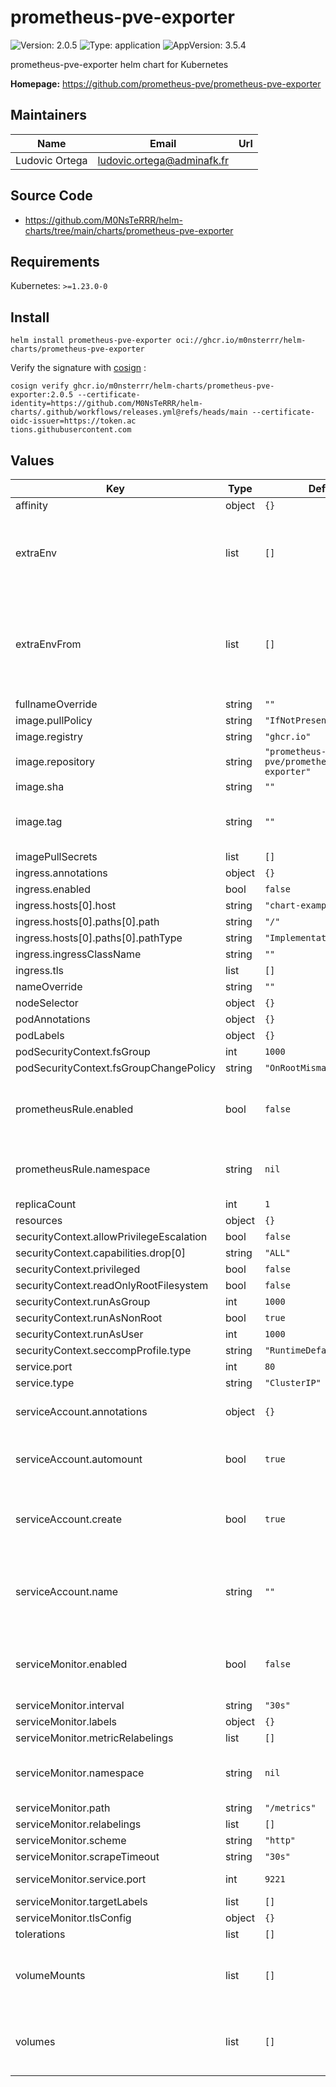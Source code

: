 # prometheus-pve-exporter

![Version: 2.0.5](https://img.shields.io/badge/Version-2.0.5-informational?style=flat-square) ![Type: application](https://img.shields.io/badge/Type-application-informational?style=flat-square) ![AppVersion: 3.5.4](https://img.shields.io/badge/AppVersion-3.5.4-informational?style=flat-square)

prometheus-pve-exporter helm chart for Kubernetes

**Homepage:** <https://github.com/prometheus-pve/prometheus-pve-exporter>

## Maintainers

| Name | Email | Url |
| ---- | ------ | --- |
| Ludovic Ortega | <ludovic.ortega@adminafk.fr> |  |

## Source Code

* <https://github.com/M0NsTeRRR/helm-charts/tree/main/charts/prometheus-pve-exporter>

## Requirements

Kubernetes: `>=1.23.0-0`

## Install
```console
helm install prometheus-pve-exporter oci://ghcr.io/m0nsterrr/helm-charts/prometheus-pve-exporter
```

Verify the signature with [cosign](https://docs.sigstore.dev/cosign/system_config/installation/) :
```console
cosign verify ghcr.io/m0nsterrr/helm-charts/prometheus-pve-exporter:2.0.5 --certificate-identity=https://github.com/M0NsTeRRR/helm-charts/.github/workflows/releases.yml@refs/heads/main --certificate-oidc-issuer=https://token.ac
tions.githubusercontent.com
```

## Values

| Key | Type | Default | Description |
|-----|------|---------|-------------|
| affinity | object | `{}` |  |
| extraEnv | list | `[]` | Environment variables to add to the prometheus-pve-exporter pods |
| extraEnvFrom | list | `[]` | Environment variables from secrets or configmaps to add to the prometheus-pve-exporter pods |
| fullnameOverride | string | `""` |  |
| image.pullPolicy | string | `"IfNotPresent"` |  |
| image.registry | string | `"ghcr.io"` |  |
| image.repository | string | `"prometheus-pve/prometheus-pve-exporter"` |  |
| image.sha | string | `""` |  |
| image.tag | string | `""` | Overrides the image tag whose default is the chart appVersion. |
| imagePullSecrets | list | `[]` |  |
| ingress.annotations | object | `{}` |  |
| ingress.enabled | bool | `false` |  |
| ingress.hosts[0].host | string | `"chart-example.local"` |  |
| ingress.hosts[0].paths[0].path | string | `"/"` |  |
| ingress.hosts[0].paths[0].pathType | string | `"ImplementationSpecific"` |  |
| ingress.ingressClassName | string | `""` |  |
| ingress.tls | list | `[]` |  |
| nameOverride | string | `""` |  |
| nodeSelector | object | `{}` |  |
| podAnnotations | object | `{}` |  |
| podLabels | object | `{}` |  |
| podSecurityContext.fsGroup | int | `1000` |  |
| podSecurityContext.fsGroupChangePolicy | string | `"OnRootMismatch"` |  |
| prometheusRule.enabled | bool | `false` | If true, a PrometheusRule CRD is created for a prometheus operator |
| prometheusRule.namespace | string | `nil` | If set create the `prometheusRule` in an alternate namespace. |
| replicaCount | int | `1` |  |
| resources | object | `{}` |  |
| securityContext.allowPrivilegeEscalation | bool | `false` |  |
| securityContext.capabilities.drop[0] | string | `"ALL"` |  |
| securityContext.privileged | bool | `false` |  |
| securityContext.readOnlyRootFilesystem | bool | `false` |  |
| securityContext.runAsGroup | int | `1000` |  |
| securityContext.runAsNonRoot | bool | `true` |  |
| securityContext.runAsUser | int | `1000` |  |
| securityContext.seccompProfile.type | string | `"RuntimeDefault"` |  |
| service.port | int | `80` |  |
| service.type | string | `"ClusterIP"` |  |
| serviceAccount.annotations | object | `{}` | Annotations to add to the service account |
| serviceAccount.automount | bool | `true` | Automatically mount a ServiceAccount's API credentials? |
| serviceAccount.create | bool | `true` | Specifies whether a service account should be created |
| serviceAccount.name | string | `""` | If not set and create is true, a name is generated using the fullname template |
| serviceMonitor.enabled | bool | `false` | If true, a ServiceMonitor CRD is created for a prometheus operator |
| serviceMonitor.interval | string | `"30s"` |  |
| serviceMonitor.labels | object | `{}` |  |
| serviceMonitor.metricRelabelings | list | `[]` |  |
| serviceMonitor.namespace | string | `nil` | If set create the `ServiceMonitor` in an alternate namespace. |
| serviceMonitor.path | string | `"/metrics"` |  |
| serviceMonitor.relabelings | list | `[]` |  |
| serviceMonitor.scheme | string | `"http"` |  |
| serviceMonitor.scrapeTimeout | string | `"30s"` |  |
| serviceMonitor.service.port | int | `9221` | Metrics service port to scrape |
| serviceMonitor.targetLabels | list | `[]` |  |
| serviceMonitor.tlsConfig | object | `{}` |  |
| tolerations | list | `[]` |  |
| volumeMounts | list | `[]` | Additional volumeMounts on the output Deployment definition. |
| volumes | list | `[]` | Additional volumes on the output Deployment definition. |